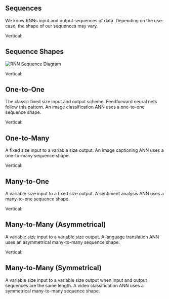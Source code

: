 ## Sequences

We know RNNs input and output sequences of data. Depending on the use-case, the shape of our sequences may vary.

Vertical:

## Sequence Shapes

![RNN Sequence Diagram](http://karpathy.github.io/assets/rnn/diags.jpeg)

Vertical:

## One-to-One

The classic fixed size input and output scheme. Feedforward neural nets follow this pattern. An image classification ANN uses a one-to-one sequence shape.

Vertical:

## One-to-Many

A fixed size input to a variable size output. An image captioning ANN uses a one-to-many sequence shape.

Vertical:

## Many-to-One

A variable size input to a fixed size output. A sentiment analysis ANN uses a many-to-one sequence shape.

Vertical:

## Many-to-Many (Asymmetrical)

A variable size input to a variable size output. A language translation ANN uses an asymmetrical many-to-many sequence shape.

Vertical:

## Many-to-Many (Symmetrical)

A variable size input to a variable size output when input and output sequences are the same length. A video classification ANN uses a symmetrical many-to-many sequence shape.
